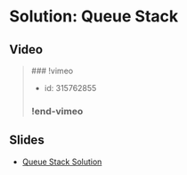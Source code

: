 
# Solution: Queue Stack



## Video

<blockquote>
### !vimeo

* id: 315762855

### !end-vimeo
</blockquote>



## Slides

* [Queue Stack Solution](https://docs.google.com/a/hackreactor.com/presentation/d/1Rblphp8rG866DUdLfElkkGnE2xz6idgMRM6ioUYyfQ4/embed?start=false&loop=false&delayms=3000)


